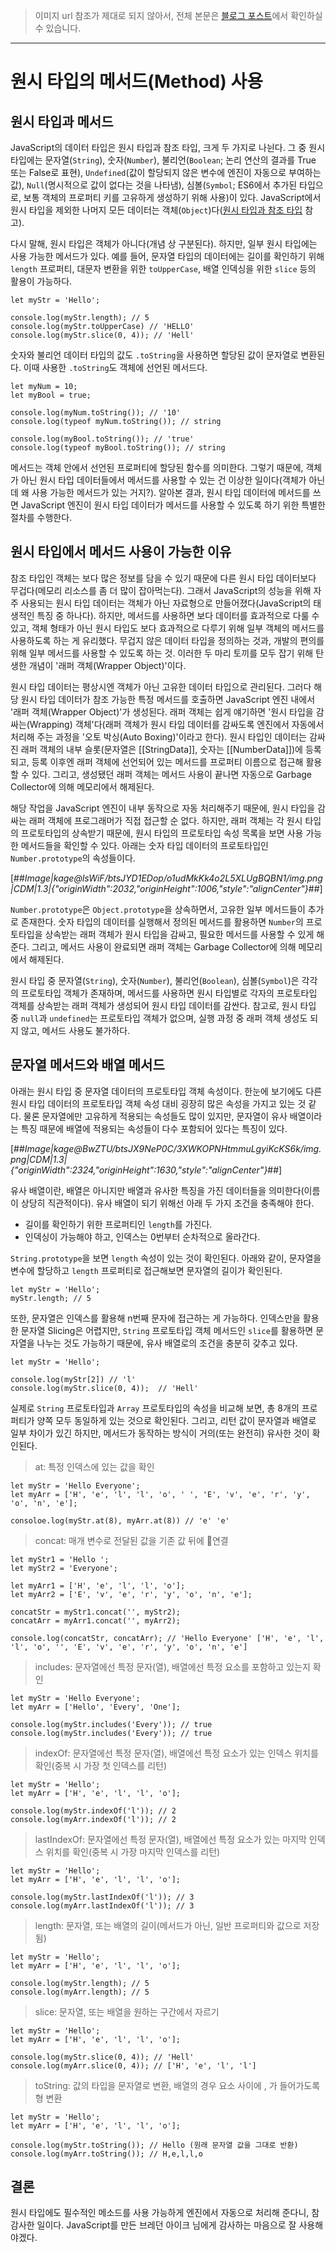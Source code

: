 > 이미지 url 참조가 제대로 되지 않아서, 전체 본문은 [블로그 포스트](https://jaygo-dev.tistory.com/3)에서 확인하실 수 있습니다.

---

# 원시 타입의 메서드(Method) 사용
## **원시 타입과 메서드**

JavaScript의 데이터 타입은 원시 타입과 참조 타입, 크게 두 가지로 나뉜다. 그 중 원시 타입에는 문자열(`String`), 숫자(`Number`), 불리언(`Boolean`; 논리 연산의 결과를 True 또는 False로 표현), `Undefined`(값이 할당되지 않은 변수에 엔진이 자동으로 부여하는 값), `Null`(명시적으로 값이 없다는 것을 나타냄), 심볼(`Symbol`; ES6에서 추가된 타입으로, 보통 객체의 프로퍼티 키를 고유하게 생성하기 위해 사용)이 있다. JavaScript에서 원시 타입을 제외한 나머지 모든 데이터는 객체(`Object`)다([원시 타입과 참조 타입](https://jaygo-dev.tistory.com/2) 참고).

다시 말해, 원시 타입은 객체가 아니다(개념 상 구분된다). 하지만, 일부 원시 타입에는 사용 가능한 메서드가 있다. 예를 들어, 문자열 타입의 데이터에는 길이를 확인하기 위해 `length` 프로퍼티, 대문자 변환을 위한 `toUpperCase`, 배열 인덱싱을 위한 `slice` 등의 활용이 가능하다.

```
let myStr = 'Hello';

console.log(myStr.length); // 5
console.log(myStr.toUpperCase) // 'HELLO'
console.log(myStr.slice(0, 4)); // 'Hell'
```

숫자와 불리언 데이터 타입의 값도 `.toString`을 사용하면 할당된 값이 문자열로 변환된다. 이때 사용한 `.toString`도 객체에 선언된 메서드다.

```
let myNum = 10;
let myBool = true;

console.log(myNum.toString()); // '10'
console.log(typeof myNum.toString()); // string

console.log(myBool.toString()); // 'true'
console.log(typeof myBool.toString()); // string
```

메서드는 객체 안에서 선언된 프로퍼티에 할당된 함수를 의미한다. 그렇기 때문에, 객체가 아닌 원시 타입 데이터들에서 메서드를 사용할 수 있는 건 이상한 일이다(객체가 아닌데 왜 사용 가능한 메서드가 있는 거지?). 알아본 결과, 원시 타입 데이터에 메서드를 쓰면 JavaScript 엔진이 원시 타입 데이터가 메서드를 사용할 수 있도록 하기 위한 특별한 절차를 수행한다.

## **원시 타입에서 메서드 사용이 가능한 이유**

참조 타입인 객체는 보다 많은 정보를 담을 수 있기 때문에 다른 원시 타입 데이터보다 무겁다(메모리 리소스를 좀 더 많이 잡아먹는다). 그래서 JavaScript의 성능을 위해 자주 사용되는 원시 타입 데이터는 객체가 아닌 자료형으로 만들어졌다(JavaScript의 태생적인 특징 중 하나다). 하지만, 메서드를 사용하면 보다 데이터를 효과적으로 다룰 수 있고, 객체 형태가 아닌 원시 타입도 보다 효과적으로 다루기 위해 일부 객체의 메서드를 사용하도록 하는 게 유리했다. 무겁지 않은 데이터 타입을 정의하는 것과, 개발의 편의를 위해 일부 메서드를 사용할 수 있도록 하는 것. 이러한 두 마리 토끼를 모두 잡기 위해 탄생한 개념이 '래퍼 객체(Wrapper Object)'이다.

원시 타입 데이터는 평상시엔 객체가 아닌 고유한 데이터 타입으로 관리된다. 그러다 해당 원시 타입 데이터가 참조 가능한 특정 메서드를 호출하면 JavaScript 엔진 내에서 '래퍼 객체(Wrapper Object)'가 생성된다. 래퍼 객체는 쉽게 얘기하면 '원시 타입을 감싸는(Wrapping) 객체'다(래퍼 객체가 원시 타입 데이터를 감싸도록 엔진에서 자동에서 처리해 주는 과정을 '오토 박싱(Auto Boxing)'이라고 한다). 원시 타입인 데이터는 감싸진 래퍼 객체의 내부 슬롯(문자열은 \[\[StringData\]\], 숫자는 \[\[NumberData\]\])에 등록되고, 등록 이후엔 래퍼 객체에 선언되어 있는 메서드를 프로퍼티 이름으로 접근해 활용할 수 있다. 그리고, 생성됐던 래퍼 객체는 메서드 사용이 끝나면 자동으로 Garbage Collector에 의해 메모리에서 해제된다.

해당 작업을 JavaScript 엔진이 내부 동작으로 자동 처리해주기 때문에, 원시 타입을 감싸는 래퍼 객체에 프로그래머가 직접 접근할 순 없다. 하지만, 래퍼 객체는 각 원시 타입의 프로토타입의 상속받기 때문에, 원시 타입의 프로토타입 속성 목록을 보면 사용 가능한 메서드들을 확인할 수 있다. 아래는 숫자 타입 데이터의 프로토타입인 `Number.prototype`의 속성들이다.

[##_Image|kage@lsWiF/btsJYD1EDop/o1udMkKk4o2L5XLUgBQBN1/img.png|CDM|1.3|{"originWidth":2032,"originHeight":1006,"style":"alignCenter"}_##]

`Number.prototype`은 `Object.prototype`을 상속하면서, 고유한 일부 메서드들이 추가로 존재한다. 숫자 타입의 데이터를 실행해서 정의된 메서드를 활용하면 `Number`의 프로토타입을 상속받는 래퍼 객체가 원시 타입을 감싸고, 필요한 메서드를 사용할 수 있게 해준다. 그리고, 메서드 사용이 완료되면 래퍼 객체는 Garbage Collector에 의해 메모리에서 해제된다.

원시 타입 중 문자열(`String`), 숫자(`Number`), 불리언(`Boolean`), 심볼(`Symbol`)은 각각의 프로토타입 객체가 존재하며, 메서드를 사용하면 원시 타입별로 각자의 프로토타입 객체를 상속받는 래퍼 객체가 생성되어 원시 타입 데이터를 감싼다. 참고로, 원시 타입 중 `null`과 `undefined`는 프로토타입 객체가 없으며, 실행 과정 중 래퍼 객체 생성도 되지 않고, 메서드 사용도 불가하다.

## **문자열 메서드와 배열 메서드**

아래는 원시 타입 중 문자열 데이터의 프로토타입 객체 속성이다. 한눈에 보기에도 다른 원시 타입 데이터의 프로토타입 객체 속성 대비 굉장히 많은 속성을 가지고 있는 것 같다. 물론 문자열에만 고유하게 적용되는 속성들도 많이 있지만, 문자열이 유사 배열이라는 특징 때문에 배열에 적용되는 속성들이 다수 포함되어 있다는 특징이 있다.

[##_Image|kage@BwZTU/btsJX9NeP0C/3XWKOPNHtmmuLgyiKcKS6k/img.png|CDM|1.3|{"originWidth":2324,"originHeight":1630,"style":"alignCenter"}_##]

유사 배열이란, 배열은 아니지만 배열과 유사한 특징을 가진 데이터들을 의미한다(이름이 상당히 직관적이다). 유사 배열이 되기 위해선 아래 두 가지 조건을 충족해야 한다.

-   길이를 확인하기 위한 프로퍼티인 `length`를 가진다.
-   인덱싱이 가능해야 하고, 인덱스는 0번부터 순차적으로 올라간다.

`String.prototype`을 보면 `length` 속성이 있는 것이 확인된다. 아래와 같이, 문자열을 변수에 할당하고 `length` 프로퍼티로 접근해보면 문자열의 길이가 확인된다.

```
let myStr = 'Hello';
myStr.length; // 5
```

또한, 문자열은 인덱스를 활용해 n번째 문자에 접근하는 게 가능하다. 인덱스만을 활용한 문자열 Slicing은 어렵지만, `String` 프로토타입 객체 메서드인 `slice`를 활용하면 문자열을 나누는 것도 가능하기 때문에, 유사 배열로의 조건을 충분히 갖추고 있다.

```
let myStr = 'Hello';

console.log(myStr[2]) // 'l'
console.log(myStr.slice(0, 4));  // 'Hell'
```

실제로 `String` 프로토타입과 `Array` 프로토타입의 속성을 비교해 보면, 총 8개의 프로퍼티가 양쪽 모두 동일하게 있는 것으로 확인된다. 그리고, 리턴 값이 문자열과 배열로 일부 차이가 있긴 하지만, 메서드가 동작하는 방식이 거의(또는 완전히) 유사한 것이 확인된다.

> at: 특정 인덱스에 있는 값을 확인

```
let myStr = 'Hello Everyone';
let myArr = ['H', 'e', 'l', 'l', 'o', ' ', 'E', 'v', 'e', 'r', 'y', 'o', 'n', 'e'];

consoloe.log(myStr.at(8), myArr.at(8)) // 'e' 'e'
```

> concat: 매개 변수로 전달된 값을 기존 값 뒤에 연결

```
let myStr1 = 'Hello ';
let myStr2 = 'Everyone';

let myArr1 = ['H', 'e', 'l', 'l', 'o'];
let myArr2 = ['E', 'v', 'e', 'r', 'y', 'o', 'n', 'e'];

concatStr = myStr1.concat('', myStr2);
concatArr = myArr1.concat('', myArr2);

console.log(concatStr, concatArr); // 'Hello Everyone' ['H', 'e', 'l', 'l', 'o', '', 'E', 'v', 'e', 'r', 'y', 'o', 'n', 'e']
```

> includes: 문자열에선 특정 문자(열), 배열에선 특정 요소를 포함하고 있는지 확인

```
let myStr = 'Hello Everyone';
let myArr = ['Hello', 'Every', 'One'];

console.log(myStr.includes('Every')); // true
console.log(myStr.includes('Every')); // true
```

> indexOf: 문자열에선 특정 문자(열), 배열에선 특정 요소가 있는 인덱스 위치를 확인(중복 시 가장 첫 인덱스를 리턴)

```
let myStr = 'Hello';
let myArr = ['H', 'e', 'l', 'l', 'o'];

console.log(myStr.indexOf('l')); // 2
console.log(myArr.indexOf('l')); // 2
```

> lastIndexOf: 문자열에선 특정 문자(열), 배열에선 특정 요소가 있는 마지막 인덱스 위치를 확인(중복 시 가장 마지막 인덱스를 리턴)

```
let myStr = 'Hello';
let myArr = ['H', 'e', 'l', 'l', 'o'];

console.log(myStr.lastIndexOf('l')); // 3
console.log(myArr.lastIndexOf('l')); // 3
```

> length: 문자열, 또는 배열의 길이(메서드가 아닌, 일반 프로퍼티와 값으로 저장됨)

```
let myStr = 'Hello';
let myArr = ['H', 'e', 'l', 'l', 'o'];

console.log(myStr.length); // 5
console.log(myArr.length); // 5
```

> slice: 문자열, 또는 배열을 원하는 구간에서 자르기

```
let myStr = 'Hello';
let myArr = ['H', 'e', 'l', 'l', 'o'];

console.log(myStr.slice(0, 4)); // 'Hell'
console.log(myArr.slice(0, 4)); // ['H', 'e', 'l', 'l']
```

> toString: 값의 타입을 문자열로 변환, 배열의 경우 요소 사이에 , 가 들어가도록 형 변환

```
let myStr = 'Hello';
let myArr = ['H', 'e', 'l', 'l', 'o'];

console.log(myStr.toString()); // Hello (원래 문자열 값을 그대로 반환)
console.log(myArr.toString()); // H,e,l,l,o
```

## **결론**

원시 타입에도 필수적인 메소드를 사용 가능하게 엔진에서 자동으로 처리해 준다니, 참 감사한 일이다. JavaScript를 만든 브레던 아이크 님에게 감사하는 마음으로 잘 사용해야겠다.
